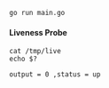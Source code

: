 ```
go run main.go
```

#### Liveness Probe
```
cat /tmp/live
echo $?
```
```output = 0 ,status = up```


